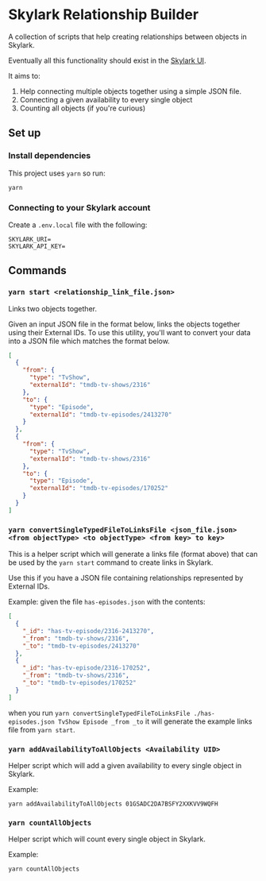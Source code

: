 # Skylark Relationship Builder

A collection of scripts that help creating relationships between objects in Skylark.

Eventually all this functionality should exist in the [Skylark UI](https://app.skylarkplatform.com).

It aims to:

1. Help connecting multiple objects together using a simple JSON file.
2. Connecting a given availability to every single object
3. Counting all objects (if you're curious)

## Set up

### Install dependencies

This project uses `yarn` so run:

```
yarn
```

### Connecting to your Skylark account

Create a `.env.local` file with the following:

```
SKYLARK_URI=
SKYLARK_API_KEY=
```

## Commands

### `yarn start <relationship_link_file.json>`

Links two objects together.

Given an input JSON file in the format below, links the objects together using their External IDs.
To use this utility, you'll want to convert your data into a JSON file which matches the format below.

```json
[
  {
    "from": {
      "type": "TvShow",
      "externalId": "tmdb-tv-shows/2316"
    },
    "to": {
      "type": "Episode",
      "externalId": "tmdb-tv-episodes/2413270"
    }
  },
  {
    "from": {
      "type": "TvShow",
      "externalId": "tmdb-tv-shows/2316"
    },
    "to": {
      "type": "Episode",
      "externalId": "tmdb-tv-episodes/170252"
    }
  }
]
```

### `yarn convertSingleTypedFileToLinksFile <json_file.json> <from objectType> <to objectType> <from key> to key>`

This is a helper script which will generate a links file (format above) that can be used by the `yarn start` command to create links in Skylark.

Use this if you have a JSON file containing relationships represented by External IDs.

Example: given the file `has-episodes.json` with the contents:

```json
[
  {
    "_id": "has-tv-episode/2316-2413270",
    "_from": "tmdb-tv-shows/2316",
    "_to": "tmdb-tv-episodes/2413270"
  },
  {
    "_id": "has-tv-episode/2316-170252",
    "_from": "tmdb-tv-shows/2316",
    "_to": "tmdb-tv-episodes/170252"
  }
]
```

when you run `yarn convertSingleTypedFileToLinksFile ./has-episodes.json TvShow Episode _from _to` it will generate the example links file from `yarn start`.

### `yarn addAvailabilityToAllObjects <Availability UID>`

Helper script which will add a given availability to every single object in Skylark.

Example:

```
yarn addAvailabilityToAllObjects 01GSADC2DA7BSFY2XXKVV9WQFH
```

### `yarn countAllObjects`

Helper script which will count every single object in Skylark.

Example:

```
yarn countAllObjects
```
